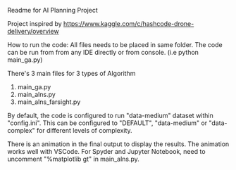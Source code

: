Readme for AI Planning Project 

Project inspired by
https://www.kaggle.com/c/hashcode-drone-delivery/overview

How to run the code: All files needs to be placed in same folder. The code can be run from from any IDE directly or from console.
(i.e python main_ga.py)

There's 3 main files for 3 types of Algorithm
1) main_ga.py
2) main_alns.py
3) main_alns_farsight.py

By default, the code is configured to run "data-medium" dataset within "config.ini". This can be configured to "DEFAULT", "data-medium" or "data-complex" for different levels of complexity. 

There is an animation in the final output to display the results. The animation works well with VSCode.
For Spyder and Jupyter Notebook, need to uncomment "%matplotlib gt" in main_alns.py.
